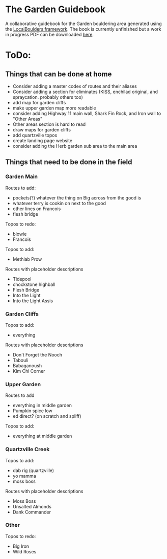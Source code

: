 # The Garden Guidebook
 A collaborative guidebook for the Garden bouldering area generated using the [LocalBoulders framework](https://github.com/AndrewChild/LocalBoulders). The book is currently unfinished but a work in progress PDF can be downloaded [here](https://github.com/AndrewChild/The-Garden-Guidebook/raw/main/guideBook.pdf).

# ToDo:
## Things that can be done at home
- Consider adding a master codex of routes and their aliases
- Consider adding a section for eliminates (KISS, enchilad original, and spraycation. probably others too)
- add map for garden cliffs
- make upper garden map more readable
- consider adding Highway 11 main wall, Shark Fin Rock, and Iron wall to "Other Areas"
- Other areas section is hard to read
- draw maps for garden cliffs
- add quartzville topos
- create landing page website
- consider adding the Herb garden sub area to the main area
## Things that need to be done in the field

### Garden Main
Routes to add:
- pockets(?) whatever the thing on Big across from the good is
- whatever terry is cookin on next to the good
- other lines on Francois
- flesh bridge

Topos to redo:
- blowie
- Francois

Topos to add:
- Methlab Prow

Routes with placeholder descriptions
- Tidepool
- chockstone highball
- Flesh Bridge
- Into the Light
- Into the Light Assis

### Garden Cliffs
Topos to add:
- everything

Routes with placeholder descriptions
- Don't Forget the Nooch
- Tabouli
- Babaganoush
- Kim Chi Corner

### Upper Garden
Routes to add
- everything in middle garden
- Pumpkin spice low
- ed direct? (on scratch and spliff)

Topos to add:
- everything at middle garden

### Quartzville Creek
Topos to add:
- dab rig (quartzville)
- yo mamma
- moss boss

Routes with placeholder descriptions
- Moss Boss
- Unsalted Almonds
- Dank Commander

### Other
Topos to redo:
- Big Iron
- Wild Roses